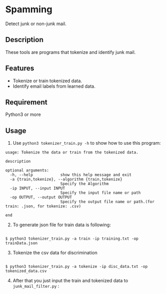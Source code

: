 # Spamming
Detect junk or non-junk mail.

## Description 
These tools are programs that tokenize and identify junk mail.

## Features
- Tokenize or train tokenized data.
- Identify email labels from learned data.

## Requirement
Python3 or more

## Usage
1. Use `python3 tokenizer_train.py -h` to show how to use this program:
```
usage: Tokenize the data or train from the tokenized data.

description

optional arguments:
  -h, --help            show this help message and exit
  -a {train,tokenize}, --algorithm {train,tokenize}
                        Specify the Algorithm
  -ip INPUT, --input INPUT
                        Specify the input file name or path
  -op OUTPUT, --output OUTPUT
                        Specify the output file name or path.(for train: .json, for tokenize: .csv)

end
```
2. To generate json file for train data is following:
```

$ python3 tokenizer_train.py -a train -ip training.txt -op trainData.json
```
3. Tokenize the csv data for discrimination
```

$ python3 tokenizer_train.py -a tokenize -ip disc_data.txt -op tokenized_data.csv
```

4. After that you just input the train and tokenized data to `junk_mail_filter.py` :